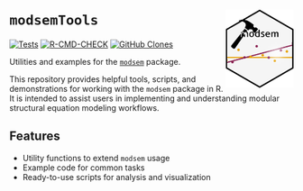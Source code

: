 # `modsemTools` <img src="man/figures/modsemTools.png" alt="Logo" align = "right" height="139" class="logo">
[![Tests](https://github.com/Kss2k/modsemTools/actions/workflows/tests.yml/badge.svg)](https://github.com/Kss2k/modsemTools/actions/workflows/tests.yml)
[![R-CMD-CHECK](https://github.com/Kss2k/modsemTools/actions/workflows/checks.yml/badge.svg)](https://github.com/Kss2k/modsemTools/actions/workflows/checks.yml)
[![GitHub Clones](https://img.shields.io/badge/dynamic/json?color=success&label=Clone&query=count&url=https://gist.githubusercontent.com/Kss2k/f2dd3d22af6a9df290c3e4d48da1155b/raw/clone.json&logo=github)](https://github.com/MShawon/github-clone-count-badge)

Utilities and examples for the [`modsem`](https://github.com/Kss2k/modsem) package.

This repository provides helpful tools, scripts, and demonstrations for working with the `modsem` package in R. It is intended to assist users in implementing and understanding modular structural equation modeling workflows.

## Features

- Utility functions to extend `modsem` usage
- Example code for common tasks
- Ready-to-use scripts for analysis and visualization
